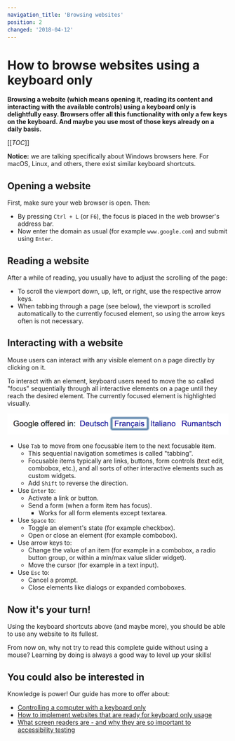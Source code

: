 ```yaml
---
navigation_title: 'Browsing websites'
position: 2
changed: '2018-04-12'
---
```


# How to browse websites using a keyboard only

**Browsing a website (which means opening it, reading its content and interacting with the available controls) using a keyboard only is delightfully easy. Browsers offer all this functionality with only a few keys on the keyboard. And maybe you use most of those keys already on a daily basis.**

[[_TOC_]]

**Notice:** we are talking specifically about Windows browsers here. For macOS, Linux, and others, there exist similar keyboard shortcuts.

## Opening a website

First, make sure your web browser is open. Then:

- By pressing `Ctrl + L` (or `F6`), the focus is placed in the web browser's address bar.
- Now enter the domain as usual (for example `www.google.com`) and submit using `Enter`.

## Reading a website

After a while of reading, you usually have to adjust the scrolling of the page:

- To scroll the viewport down, up, left, or right, use the respective arrow keys.
- When tabbing through a page (see below), the viewport is scrolled automatically to the currently focused element, so using the arrow keys often is not necessary.

## Interacting with a website

Mouse users can interact with any visible element on a page directly by clicking on it.

To interact with an element, keyboard users need to move the so called "focus" sequentially through all interactive elements on a page until they reach the desired element. The currently focused element is highlighted visually.

![Chrome's default focus style](_media/chromes-default-focus-style.png)

- Use `Tab` to move from one focusable item to the next focusable item.
  - This sequential navigation sometimes is called "tabbing".
  - Focusable items typically are links, buttons, form controls (text edit, combobox, etc.), and all sorts of other interactive elements such as custom widgets.
  - Add `Shift` to reverse the direction.
- Use `Enter` to:
  - Activate a link or button.
  - Send a form (when a form item has focus).
    - Works for all form elements except textarea.
- Use `Space` to:
  - Toggle an element's state (for example checkbox).
  - Open or close an element (for example combobox).
- Use arrow keys to:
  - Change the value of an item (for example in a combobox, a radio button group, or within a min/max value slider widget).
  - Move the cursor (for example in a text input).
- Use `Esc` to:
  - Cancel a prompt.
  - Close elements like dialogs or expanded comboboxes.

## Now it's your turn!

Using the keyboard shortcuts above (and maybe more), you should be able to use any website to its fullest.

From now on, why not try to read this complete guide without using a mouse? Learning by doing is always a good way to level up your skills!

## You could also be interested in

Knowledge is power! Our guide has more to offer about:

- [Controlling a computer with a keyboard only](/knowledge/keyboard-only/controlling-a-computer/)
- [How to implement websites that are ready for keyboard only usage](/knowledge/keyboard-only/how-to-implement/)
- [What screen readers are - and why they are so important to accessibility testing](/knowledge/screen-readers/what-and-why/)
